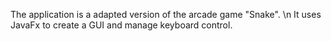 The application is a adapted version of the arcade game "Snake". \n
It uses JavaFx to create a GUI and manage keyboard control. 
